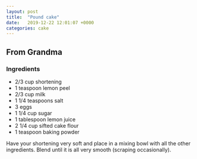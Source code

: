 ```yaml
---
layout: post
title:  "Pound cake"
date:   2019-12-22 12:01:07 +0000
categories: cake
---
```


## From Grandma
### Ingredients
* 2/3 cup shortening
* 1 teaspoon lemon peel
* 2/3 cup milk
* 1 1/4 teaspoons salt
* 3 eggs
* 1 1/4 cup sugar
* 1 tablespoon lemon juice
* 2 1/4 cup sifted cake flour
* 1 teaspoon baking powder


Have your shortening very soft and place in a mixing bowl with all the other ingredients. Blend until it is all very smooth (scraping occasionally).</b>